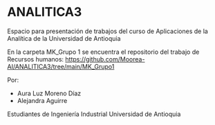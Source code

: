 # ANALITICA3

Espacio para presentación de trabajos del curso de Aplicaciones de la Analítica de la Universidad de Antioquia

En la carpeta MK_Grupo 1 se encuentra el repositorio del trabajo de Recursos humanos: https://github.com/Moorea-AI/ANALITICA3/tree/main/MK_Grupo1

Por:
- Aura Luz Moreno Díaz <br>
- Alejandra Aguirre

Estudiantes de Ingeniería Industrial
Universidad de Antioquia